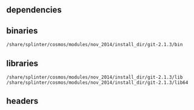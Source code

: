 ## dependencies

## binaries

	/share/splinter/cosmos/modules/nov_2014/install_dir/git-2.1.3/bin

## libraries

	/share/splinter/cosmos/modules/nov_2014/install_dir/git-2.1.3/lib
	/share/splinter/cosmos/modules/nov_2014/install_dir/git-2.1.3/lib64

## headers

